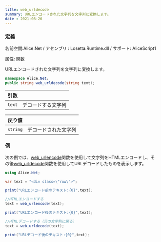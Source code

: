 ```yaml
---
title: web_urldecode
summary: URLエンコードされた文字列を文字列に変換します。
date : 2021-08-26
---
```

### 定義
名前空間:Alice.Net / アセンブリ : Losetta.Runtime.dll / サポート: AliceScript1

属性: 関数

URLエンコードされた文字列を文字列に変換します。

```cs title="AliceScript"
namespace Alice.Net;
public string web_urldecode(string text);
```

|引数| |
|-|-|
|`text`| デコードする文字列|

|戻り値| |
|-|-|
|`string`| デコードされた文字列|

### 例
次の例では、[web_urlencode](../web_urlencode)関数を使用して文字列をHTMLエンコードし、その後[web_urldecode](../web_urldecode)関数を使用してURLデコードしたものを表示します。

```cs title="AliceScript"
using Alice.Net;

var text = "<div class=\"row\">";

print("URLエンコード前のテキスト:{0}",text);

//HTMLエンコードする
text = web_urlencode(text);

print("URLエンコード後のテキスト:{0}",text);

//HTMLデコードする（元の文字列に戻る）
text = web_urldecode(text);

print("URLデコード後のテキスト:{0}",text);
```